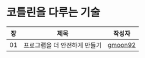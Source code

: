 # 코틀린을 다루는 기술

| 장   | 제목               | 작성자                                                                                                                                           |
|-----|------------------|-----------------------------------------------------------------------------------------------------------------------------------------------|
| 01  | 프로그램을 더 안전하게 만들기 | [gmoon92](https://github.com/csh0034/read-books-for-programmers/blob/main/%EC%BD%94%ED%8B%80%EB%A6%B0%EC%9D%84%20%EB%8B%A4%EB%A3%A8%EB%8A%94%20%EA%B8%B0%EC%88%A0/01.%20%ED%94%84%EB%A1%9C%EA%B7%B8%EB%9E%A8%EC%9D%84%20%EB%8D%94%20%EC%95%88%EC%A0%84%ED%95%98%EA%B2%8C%20%EB%A7%8C%EB%93%A4%EA%B8%B0/gmoon92.md) |